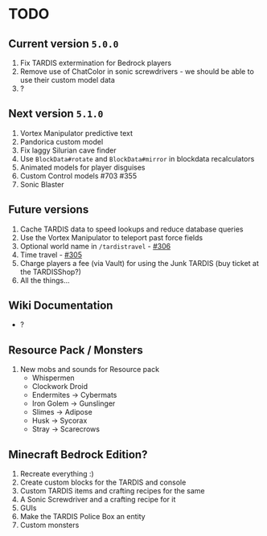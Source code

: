 # TODO

## Current version `5.0.0`

1. Fix TARDIS extermination for Bedrock players
2. Remove use of ChatColor in sonic screwdrivers - we should be able to use their custom model data
3. ?

## Next version `5.1.0`

1. Vortex Manipulator predictive text
2. Pandorica custom model
3. Fix laggy Silurian cave finder
4. Use `BlockData#rotate` and `BlockData#mirror` in blockdata recalculators
5. Animated models for player disguises
6. Custom Control models #703 #355
7. Sonic Blaster

## Future versions

1. Cache TARDIS data to speed lookups and reduce database queries
2. Use the Vortex Manipulator to teleport past force fields
3. Optional world name in `/tardistravel` - [#306](https://github.com/eccentricdevotion/TARDIS/issues/306)
4. Time travel - [#305](https://github.com/eccentricdevotion/TARDIS/issues/305)
5. Charge players a fee (via Vault) for using the Junk TARDIS (buy ticket at the TARDISShop?)
6. All the things...

## Wiki Documentation

* ?

## Resource Pack / Monsters

1. New mobs and sounds for Resource pack
    * Whispermen
    * Clockwork Droid
    * Endermites -> Cybermats
    * Iron Golem -> Gunslinger
    * Slimes -> Adipose
    * Husk -> Sycorax
    * Stray -> Scarecrows

## Minecraft Bedrock Edition?

1. Recreate everything :)
2. Create custom blocks for the TARDIS and console
3. Custom TARDIS items and crafting recipes for the same
4. A Sonic Screwdriver and a crafting recipe for it
5. GUIs
6. Make the TARDIS Police Box an entity
7. Custom monsters
